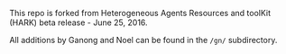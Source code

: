 This repo is forked from Heterogeneous Agents Resources and toolKit (HARK) beta release - June 25, 2016.

All additions by Ganong and Noel can be found in the `/gn/` subdirectory.